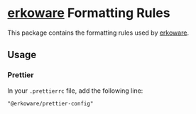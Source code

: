# [erkoware](https://www.erkoware.de) Formatting Rules

This package contains the formatting rules used by [erkoware](https://www.erkoware.de).

## Usage

### Prettier

In your `.prettierrc` file, add the following line:

```txt
"@erkoware/prettier-config"
```
